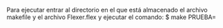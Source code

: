 Para ejecutar entrar al directorio en el que está almacenado el archivo makefile y el archivo Flexer.flex y ejecutar el comando:
$ make PRUEBA=<Archivo de prueba>